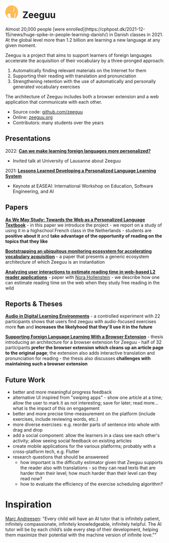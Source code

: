 <h1><img src="/docs/assets/icons/zeeguu.svg" style="width:40px; margin-right: 0.5em"/>Zeeguu</h1>
Almost 20,000 people [were enrolled](https://cphpost.dk/2021-12-15/news/huge-spike-in-people-learning-danish/) in Danish classes in 2021. At the global level more than 1.2 billion are learning a new language at any given moment.


Zeeguu is a project that aims to support learners of foreign languages accelerate the acquisition of their vocabulary by a three-pronged approach:
1. Automatically finding relevant materials on the Internet for them
1. Supporting their reading with translation and pronunciation 
1. Strengthening retention with the use of automatically and personally generated vocabulary exercises

The architecture of Zeeguu includes both a browser extension and a web application that communicate with each other. 

- Source code: [github.com/zeeguu](https://github.com/zeeguu)
- Online: [zeeguu.org](https://zeeguu.org)
- Contributors: many students over the years


## Presentations 

2022: [**Can we make learning foreign languages more personalized?**]()
- Invited talk at University of Lausanne about Zeeguu 

2021: [**Lessons Learned Developing a Personalized Language Learning System**]()
- Keynote at EASEAI: International Workshop on Education, Software Engineering, and AI 





## Papers
[**As We May Study: Towards the Web as a Personalized Language Textbook**](/docs/assets/papers/18-AsWeMayStudy.pdf)
	- in this paper we introduce the project
	- we report on a study of using it in a highschool French class in the Netherlands
	- students are **positive about it** and **take advantage of the opportunity of reading on the topics that they like**

[**Bootstrapping an ubiquitous monitoring ecosystem for accelerating vocabulary acquisition**](/docs/assets/papers/16-Bootstrapping.pdf) 
	- a paper that presents a generic ecosystem architecture of which Zeeguu is an instantiation 

[**Analyzing user interactions to estimate reading time in web-based L2 reader applications**](https://research-publishing.net/manuscript?10.14705/rpnet.2022.61.1453) - paper with [Nora Hollenstein](https://norahollenstein.github.io/) - we describe how one can estimate reading time on the web when they study free reading in the wild


## Reports & Theses

[**Audio in Digital Learning Environments**](../docs/assets/reports/22-thesis-audio-exercises.pdf) - a controlled experiment with 22 participants shows that users find zeeguu with audio-focused exercises more **fun** and **increases the likelyhood that they'll use it in the future**

[**Supporting Foreign Language Learning With a Browser Extension**](../docs/assets/reports/22-thesis-browser-extension.pdf) - thesis introducing an architecture for a browser extension for Zeeguu - half of 32 participants **prefer the browser extension which cleans up an article page to the original page**; the extension also adds interactive translation and pronunciation for reading  - the thesis also discusses **challenges with maintaining such a browser extension**

## Future Work
- better and more meaningful progress feedback 
- alternative UI inspired from "swiping apps" - show one article at a time; allow the user to mark it as not interesting; save for later; read more... what is the impact of this on engagement
- better and more precise time-measurement on the platform (include exercises, include reviewing words, etc.)
- more diverse exercises: e.g. reorder parts of sentence into whole with drag and drop
- add a social component: allow the learners in a class see each other's activity; allow seeing social feedback on existing articles
- create mobile applications for the various platforms; probably with a cross-platform tech, e.g. Flutter
- research questions that should be answereed
	- how important is the difficulty estimator given that Zeeguu supports the reader also with translations - so they can read texts that are harder than their level; how much harder than their level can they read now? 
	- how to evaluate the efficiency of the exercise scheduling algorithm?


# Inspiration

[Marc Andreesen](https://www.thefp.com/p/why-ai-will-save-the-world?utm_source=substack&utm_medium=email): "Every child will have an AI tutor that is infinitely patient, infinitely compassionate, infinitely knowledgeable, infinitely helpful. The AI tutor will be by each child’s side every step of their development, helping them maximize their potential with the machine version of infinite love.""